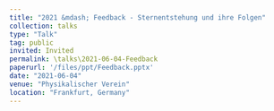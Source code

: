 ```yaml
---
title: "2021 &mdash; Feedback - Sternentstehung und ihre Folgen"
collection: talks
type: "Talk"
tag: public
invited: Invited
permalink: \talks\2021-06-04-Feedback
paperurl: '/files/ppt/Feedback.pptx'
date: "2021-06-04"
venue: "Physikalischer Verein"
location: "Frankfurt, Germany"
---
```

